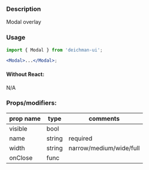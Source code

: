 ### Description

Modal overlay

### Usage

```jsx
import { Modal } from 'deichman-ui';

<Modal>...</Modal>;
```

#### Without React:

N/A

### Props/modifiers:

| prop name | type   | comments                |
| --------- | ------ | ----------------------- |
| visible   | bool   |                         |
| name      | string | required                |
| width     | string | narrow/medium/wide/full |
| onClose   | func   |                         |
